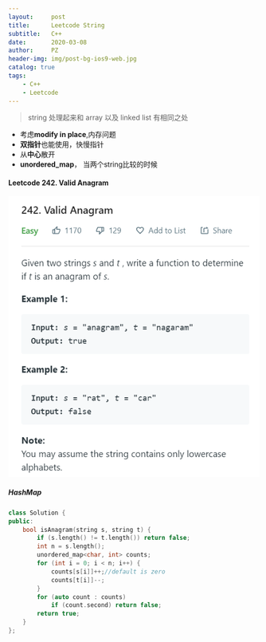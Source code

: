 ```yaml
---
layout:     post
title:      Leetcode String
subtitle:   C++
date:       2020-03-08
author:     PZ
header-img: img/post-bg-ios9-web.jpg
catalog: true
tags:
    - C++
    - Leetcode
---
```


> string 处理起来和 array 以及 linked list 有相同之处

- 考虑**modify in place**,内存问题
- **双指针**也能使用，快慢指针
- 从**中心**散开
- **unordered_map**， 当两个string比较的时候


#### Leetcode 242. Valid Anagram

![img](https://raw.githubusercontent.com/pzheng16/pzheng16.github.io/master/img/string/1.png)

##### HashMap

```c++
class Solution {
public:
    bool isAnagram(string s, string t) {
        if (s.length() != t.length()) return false;
        int n = s.length();
        unordered_map<char, int> counts;
        for (int i = 0; i < n; i++) {
            counts[s[i]]++;//default is zero 
            counts[t[i]]--;
        }
        for (auto count : counts)
            if (count.second) return false;
        return true;
    }
};
```